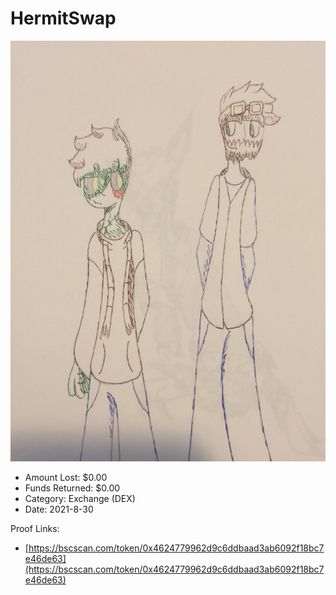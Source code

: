# HermitSwap
![HermitSwap](/rektimages/HermitSwap.png)
- Amount Lost: $0.00
- Funds Returned: $0.00
- Category: Exchange (DEX)
- Date: 2021-8-30



Proof Links:
- [https://bscscan.com/token/0x4624779962d9c6ddbaad3ab6092f18bc7e46de63](https://bscscan.com/token/0x4624779962d9c6ddbaad3ab6092f18bc7e46de63)


